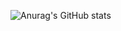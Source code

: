 ![Anurag's GitHub stats](https://github-readme-stats.vercel.app/api?username=kimvanrompay&show_icons=true&theme=radical)
